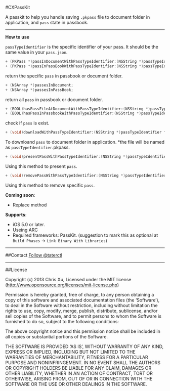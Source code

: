 #CXPassKit

A passkit to help you handle saving `.pkpass` file to document folder in application, and `pass` state in passbook.

---
**How to use**

`passTypeIdentifier` is the specific identifier of your pass. It should be the same value in your `pass.json`.

```Objective-C
+ (PKPass *)passInDocumentWithPassTypeIdentifier:(NSString *)passTypeIdentifier;
+ (PKPass *)passInPassBookWithPassTypeIdentifier:(NSString *)passTypeIdentifier;
```

return the specific `pass` in passbook or document folder.

```Objective-C
+ (NSArray *)passesInDocument;
+ (NSArray *)passesInPassBook;
```

return all `pass` in passbook or document folder.

```Objective-C
+ (BOOL)hasPassFileAtDocumentWithPassTypeIdentifier:(NSString *)passTypeIdentifier;
+ (BOOL)hasPassInPassbookWithPassTypeIdentifier:(NSString *)passTypeIdentifier;
```

check if `pass` is exist.


```Objective-C
+ (void)downloadWithPassTypeIdentifier:(NSString *)passTypeIdentifier fromURL:(NSURL *)url completionBlock:(downloadCompletionBlock)block;
```

To downloand `pass` to document folder in application.
*the file will be named as `passTypeIdentifier`.pkpass.

```Objective-C
+ (void)presentPassWithPassTypeIdentifier:(NSString *)passTypeIdentifier delegateViewController:(UIViewController *)delegateVC completionBlock:(presentCompletionBlock)block;
```

Using this method to present `pass`.

```Objective-C
+ (void)removePassWithPassTypeIdentifier:(NSString *)passTypeIdentifier;
```

Using this method to remove specific `pass`.

**Coming soon**:

* Replace method

**Supports**:
* iOS 5.0 or later.
* Useing ARC
* Required frameworks: PassKit. (suggestion to mark this as optional at  `Build Phases` -> `Link Binary With Libraries`)


---
##Contact
<a href="https://twitter.com/taterctl" class="twitter-follow-button" data-show-count="ture" data-lang="zh-tw">Follow @taterctl</a>
<script>!function(d,s,id){var js,fjs=d.getElementsByTagName(s)[0],p=/^http:/.test(d.location)?'http':'https';if(!d.getElementById(id)){js=d.createElement(s);js.id=id;js.src=p+'://platform.twitter.com/widgets.js';fjs.parentNode.insertBefore(js,fjs);}}(document, 'script', 'twitter-wjs');</script>


---
##License

Copyright (c) 2013 Chris Xu, Licensed under the MIT license (http://www.opensource.org/licenses/mit-license.php)

Permission is hereby granted, free of charge, to any person obtaining a copy of this software and associated documentation files (the ‘Software’), to deal in the Software without restriction, including without limitation the rights to use, copy, modify, merge, publish, distribute, sublicense, and/or sell copies of the Software, and to permit persons to whom the Software is furnished to do so, subject to the following conditions:

The above copyright notice and this permission notice shall be included in all copies or substantial portions of the Software.

THE SOFTWARE IS PROVIDED ‘AS IS’, WITHOUT WARRANTY OF ANY KIND, EXPRESS OR IMPLIED, INCLUDING BUT NOT LIMITED TO THE WARRANTIES OF MERCHANTABILITY, FITNESS FOR A PARTICULAR PURPOSE AND NONINFRINGEMENT. IN NO EVENT SHALL THE AUTHORS OR COPYRIGHT HOLDERS BE LIABLE FOR ANY CLAIM, DAMAGES OR OTHER LIABILITY, WHETHER IN AN ACTION OF CONTRACT, TORT OR OTHERWISE, ARISING FROM, OUT OF OR IN CONNECTION WITH THE SOFTWARE OR THE USE OR OTHER DEALINGS IN THE SOFTWARE.